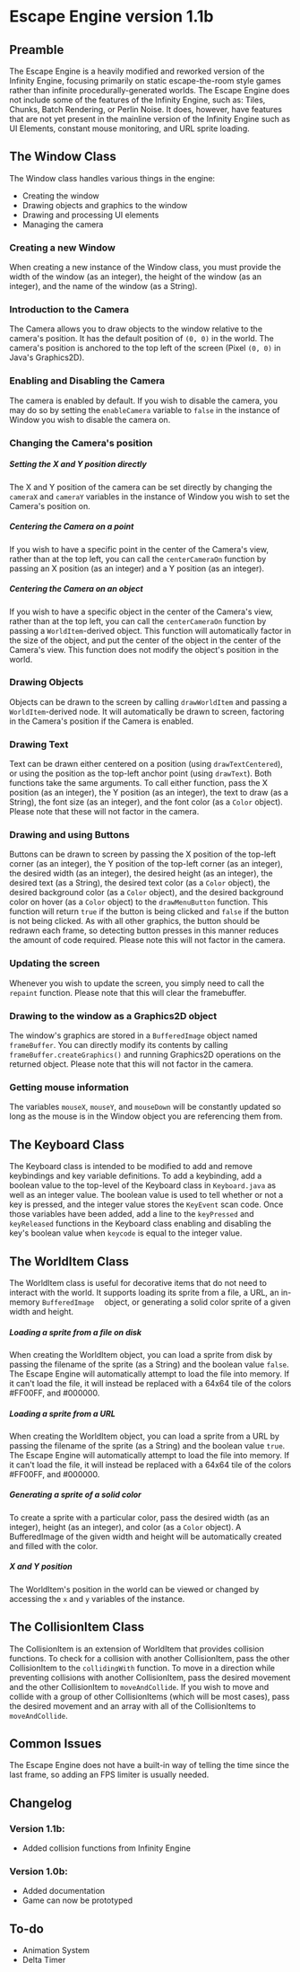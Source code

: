 # Escape Engine version 1.1b

## Preamble
The Escape Engine is a heavily modified and reworked version of the Infinity Engine, focusing primarily on static escape-the-room style games rather than infinite procedurally-generated worlds. The Escape Engine does not include some of the features of the Infinity Engine, such as: Tiles, Chunks, Batch Rendering, or Perlin Noise. It does, however, have features that are not yet present in the mainline version of the Infinity Engine such as UI Elements, constant mouse monitoring, and URL sprite loading.

## The Window Class
The Window class handles various things in the engine:

 - Creating the window
 - Drawing objects and graphics to the window
 - Drawing and processing UI elements
 - Managing the camera

### Creating a new Window
When creating a new instance of the Window class, you must provide the width of the window (as an integer), the height of the window (as an integer), and the name of the window (as a String).

### Introduction to the Camera
The Camera allows you to draw objects to the window relative to the camera's position. It has the default position of `(0, 0)` in the world. The camera's position is anchored to the top left of the screen (Pixel `(0, 0)` in Java's Graphics2D).

### Enabling and Disabling the Camera
The camera is enabled by default. If you wish to disable the camera, you may do so by setting the `enableCamera` variable to `false` in the instance of Window you wish to disable the camera on.

### Changing the Camera's position
##### Setting the X and Y position directly
The X and Y position of the camera can be set directly by changing the `cameraX` and `cameraY` variables in the instance of Window you wish to set the Camera's position on.

##### Centering the Camera on a point
If you wish to have a specific point in the center of the Camera's view, rather than at the top left, you can call the `centerCameraOn` function by passing an X position (as an integer) and a Y position (as an integer).

##### Centering the Camera on an object
If you wish to have a specific object in the center of the Camera's view, rather than at the top left, you can call the `centerCameraOn` function by passing a `WorldItem`-derived object. This function will automatically factor in the size of the object, and put the center of the object in the center of the Camera's view. This function does not modify the object's position in the world.

### Drawing Objects
Objects can be drawn to the screen by calling `drawWorldItem` and passing a `WorldItem`-derived node. It will automatically be drawn to screen, factoring in the Camera's position if the Camera is enabled.

### Drawing Text
Text can be drawn either centered on a position (using `drawTextCentered`), or using the position as the top-left anchor point (using `drawText`).  Both functions take the same arguments. To call either function, pass the X position (as an integer), the Y position (as an integer), the text to draw (as a String), the font size (as an integer), and the font color (as a `Color` object). Please note that these will not factor in the camera.

### Drawing and using Buttons
Buttons can be drawn to screen by passing the X position of the top-left corner (as an integer), the Y position of the top-left corner (as an integer), the desired width (as an integer), the desired height (as an integer), the desired text (as a String), the desired text color (as a `Color` object), the desired background color (as a `Color` object), and the desired background color on hover (as a `Color` object) to the `drawMenuButton` function. This function will return `true` if the button is being clicked and `false` if the button is not being clicked. As with all other graphics, the button should be redrawn each frame, so detecting button presses in this manner reduces the amount of code required. Please note this will not factor in the camera.

### Updating the screen
Whenever you wish to update the screen, you simply need to call the `repaint` function. Please note that this will clear the framebuffer.

### Drawing to the window as a Graphics2D object
The window's graphics are stored in a `BufferedImage` object named `frameBuffer`. You can directly modify its contents by calling `frameBuffer.createGraphics()` and running Graphics2D operations on the returned object. Please note that this will not factor in the camera.

### Getting mouse information
The variables `mouseX`, `mouseY`, and `mouseDown` will be constantly updated so long as the mouse is in the Window object you are referencing them from.

## The Keyboard Class
The Keyboard class is intended to be modified to add and remove keybindings and key variable definitions. To add a keybinding, add a boolean value to the top-level of the Keyboard class in `Keyboard.java` as well as an integer value. The boolean value is used to tell whether or not a key is pressed, and the integer value stores the `KeyEvent` scan code. Once those variables have been added, add a line to the `keyPressed` and `keyReleased` functions in the Keyboard class enabling and disabling the key's boolean value when `keycode` is equal to the integer value.

## The WorldItem Class
The WorldItem class is useful for decorative items that do not need to interact with the world. It supports loading its sprite from a file, a URL, an in-memory `BufferedImage	` object, or generating a solid color sprite of a given width and height.

##### Loading a sprite from a file on disk
When creating the WorldItem object, you can load a sprite from disk by passing the filename of the sprite (as a String) and the boolean value `false`. The Escape Engine will automatically attempt to load the file into memory. If it can't load the file, it will instead be replaced with a 64x64 tile of the colors #FF00FF, and #000000.

##### Loading a sprite from a URL
When creating the WorldItem object, you can load a sprite from a URL by passing the filename of the sprite (as a String) and the boolean value `true`. The Escape Engine will automatically attempt to load the file into memory. If it can't load the file, it will instead be replaced with a 64x64 tile of the colors #FF00FF, and #000000.

##### Generating a sprite of a solid color
To create a sprite with a particular color, pass the desired width (as an integer), height (as an integer), and color (as a `Color` object). A BufferedImage of the given width and height will be automatically created and filled with the color.

##### X and Y position
The WorldItem's position in the world can be viewed or changed by accessing the `x` and `y` variables of the instance.

## The CollisionItem Class
The CollisionItem is an extension of WorldItem that provides collision functions. To check for a collision with another CollisionItem, pass the other CollisionItem to the `collidingWith` function. To move in a direction while preventing collisions with another CollisionItem, pass the desired movement and the other CollisionItem to `moveAndCollide`. If you wish to move and collide with a group of other CollisionItems (which will be most cases), pass the desired movement and an array with all of the CollisionItems to `moveAndCollide`.

## Common Issues
The Escape Engine does not have a built-in way of telling the time since the last frame, so adding an FPS limiter is usually needed.

## Changelog
### Version 1.1b:

 - Added collision functions from Infinity Engine

### Version 1.0b:

 - Added documentation
 - Game can now be prototyped

## To-do

 - Animation System
 - Delta Timer


